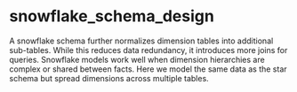 # snowflake_schema_design
A snowflake schema further normalizes dimension tables into additional sub-tables. While this reduces data redundancy, it introduces more joins for queries. Snowflake models work well when dimension hierarchies are complex or shared between facts. Here we model the same data as the star schema but spread dimensions across multiple tables.
